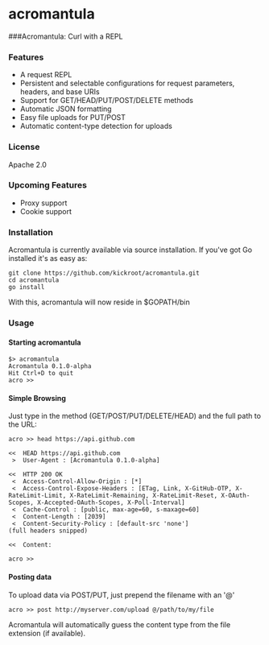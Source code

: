 # acromantula
###Acromantula: Curl with a REPL


### Features
- A request REPL
- Persistent and selectable configurations for request parameters, headers, and base URIs
- Support for GET/HEAD/PUT/POST/DELETE methods
- Automatic JSON formatting
- Easy file uploads for PUT/POST
- Automatic content-type detection for uploads

### License
Apache 2.0

### Upcoming Features
- Proxy support
- Cookie support

### Installation

Acromantula is currently available via source installation.  If you've got Go installed it's as easy as:

```
git clone https://github.com/kickroot/acromantula.git
cd acromantula
go install
```
With this, acromantula will now reside in $GOPATH/bin

### Usage

#### Starting acromantula

```
$> acromantula
Acromantula 0.1.0-alpha
Hit Ctrl+D to quit
acro >>
```

#### Simple Browsing
Just type in the method (GET/POST/PUT/DELETE/HEAD) and the full path to the URL:
```
acro >> head https://api.github.com

<<  HEAD https://api.github.com
 >  User-Agent : [Acromantula 0.1.0-alpha]

<<  HTTP 200 OK
 <  Access-Control-Allow-Origin : [*]
 <  Access-Control-Expose-Headers : [ETag, Link, X-GitHub-OTP, X-RateLimit-Limit, X-RateLimit-Remaining, X-RateLimit-Reset, X-OAuth-Scopes, X-Accepted-OAuth-Scopes, X-Poll-Interval]
 <  Cache-Control : [public, max-age=60, s-maxage=60]
 <  Content-Length : [2039]
 <  Content-Security-Policy : [default-src 'none']
(full headers snipped)

<<  Content:

acro >>
```

#### Posting data
To upload data via POST/PUT, just prepend the filename with an '@'
```
acro >> post http://myserver.com/upload @/path/to/my/file
```
Acromantula will automatically guess the content type from the file extension (if available).

